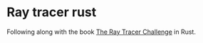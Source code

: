# Ray tracer rust

Following along with the book [The Ray Tracer Challenge](https://pragprog.com/titles/jbtracer/the-ray-tracer-challenge/) 
in Rust.

